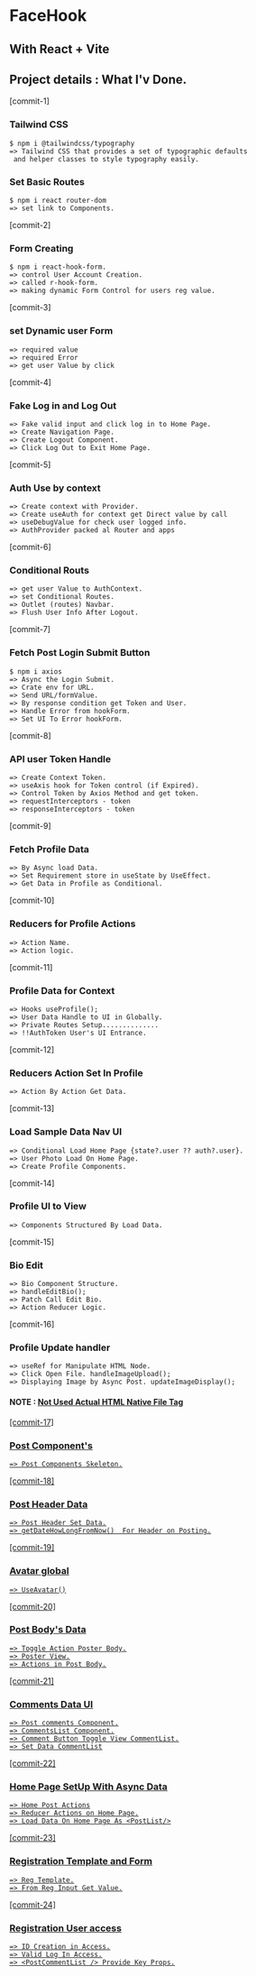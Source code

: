 # FaceHook

## With React + Vite

## Project details : What I'v Done.

[commit-1]

### Tailwind CSS

    $ npm i @tailwindcss/typography
    => Tailwind CSS that provides a set of typographic defaults
     and helper classes to style typography easily.

### Set Basic Routes

    $ npm i react router-dom
    => set link to Components.

[commit-2]

### Form Creating

    $ npm i react-hook-form.
    => control User Account Creation.
    => called r-hook-form.
    => making dynamic Form Control for users reg value.

[commit-3]

### set Dynamic user Form

    => required value
    => required Error
    => get user Value by click

[commit-4]

### Fake Log in and Log Out

    => Fake valid input and click log in to Home Page.
    => Create Navigation Page.
    => Create Logout Component.
    => Click Log Out to Exit Home Page.

[commit-5]

### Auth Use by context

    => Create context with Provider.
    => Create useAuth for context get Direct value by call
    => useDebugValue for check user logged info.
    => AuthProvider packed al Router and apps

[commit-6]

### Conditional Routs

    => get user Value to AuthContext.
    => set Conditional Routes.
    => Outlet (routes) Navbar.
    => Flush User Info After Logout.

[commit-7]

### Fetch Post Login Submit Button

    $ npm i axios
    => Async the Login Submit.
    => Crate env for URL.
    => Send URL/formValue.
    => By response condition get Token and User.
    => Handle Error from hookForm.
    => Set UI To Error hookForm.

[commit-8]

### API user Token Handle

    => Create Context Token.
    => useAxis hook for Token control (if Expired).
    => Control Token by Axios Method and get token.
    => requestInterceptors - token
    => responseInterceptors - token

[commit-9]

### Fetch Profile Data

    => By Async load Data.
    => Set Requirement store in useState by UseEffect.
    => Get Data in Profile as Conditional.

[commit-10]

### Reducers for Profile Actions

    => Action Name.
    => Action logic.

[commit-11]

### Profile Data for Context

    => Hooks useProfile();
    => User Data Handle to UI in Globally.
    => Private Routes Setup..............
    => !!AuthToken User's UI Entrance.

[commit-12]

### Reducers Action Set In Profile

    => Action By Action Get Data.

[commit-13]

### Load Sample Data Nav UI

    => Conditional Load Home Page {state?.user ?? auth?.user}.
    => User Photo Load On Home Page.
    => Create Profile Components.

[commit-14]

### Profile UI to View

    => Components Structured By Load Data.

[commit-15]

### Bio Edit

    => Bio Component Structure.
    => handleEditBio();
    => Patch Call Edit Bio.
    => Action Reducer Logic.

[commit-16]

### Profile Update handler

    => useRef for Manipulate HTML Node.
    => Click Open File. handleImageUpload();
    => Displaying Image by Async Post. updateImageDisplay();

#### NOTE : <u>Not Used Actual HTML Native File Tag<u>

[commit-17]

### Post Component's

    => Post Components Skeleton.

[commit-18]

### Post Header Data

    => Post Header Set Data.
    => getDateHowLongFromNow()  For Header on Posting.

[commit-19]

### Avatar global

    => UseAvatar()

[commit-20]

### Post Body's Data

    => Toggle Action Poster Body.
    => Poster View.
    => Actions in Post Body.

[commit-21]

### Comments Data UI

    => Post comments Component.
    => CommentsList Component.
    => Comment Button Toggle View CommentList.
    => Set Data CommentList

[commit-22]

### Home Page SetUp With Async Data

    => Home Post Actions
    => Reducer Actions on Home Page.
    => Load Data On Home Page As <PostList/>

[commit-23]

### Registration Template and Form

    => Reg Template.
    => From Reg Input Get Value.

[commit-24]

### Registration User access

    => ID Creation in Access.
    => Valid Log In Access.
    => <PostCommentList /> Provide Key Props.
